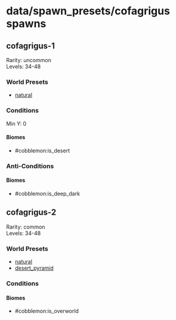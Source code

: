 # data/spawn_presets/cofagrigus spawns  
  
## cofagrigus-1  
Rarity: uncommon  
Levels: 34-48  
  
### World Presets  
* [natural](/data/world_presets/natural.md)  
  
### Conditions  
Min Y: 0  
  
#### Biomes  
  * #cobblemon:is_desert
  
  
### Anti-Conditions  
  
#### Biomes  
  * #cobblemon:is_deep_dark
  
  
## cofagrigus-2  
Rarity: common  
Levels: 34-48  
  
### World Presets  
* [natural](/data/world_presets/natural.md)  
* [desert_pyramid](/data/world_presets/desert_pyramid.md)  
  
### Conditions  
  
#### Biomes  
  * #cobblemon:is_overworld
  
